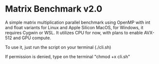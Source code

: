 # Matrix Benchmark v2.0
A simple matrix multiplication parallel benchmark using OpenMP with int and float variants for Linux and Apple Silicon MacOS, for Windows, it requires Cygwin or WSL. It utilizes CPU for now, with plans to enable AVX-512 and GPU compute.

To use it, just run the script on your terminal (./cli.sh)

If permission is denied, type on the terminal "chmod +x cli.sh"
